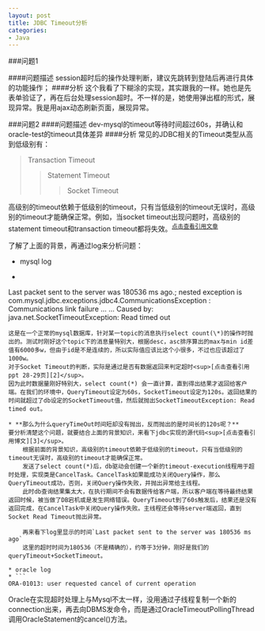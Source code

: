 ```yaml
---
layout: post
title: JDBC Timeout分析
categories:
- Java
---
```


###问题1

####问题描述
session超时后的操作处理判断，建议先跳转到登陆后再进行具体的功能操作；
####分析
这个我看了下糊涂的实现，其实跟我的一样。她也是先表单验证了，再在后台处理session超时。不一样的是，她使用弹出框的形式，展现异常。我是用ajax动态刷新页面，展现异常。

###问题2
####问题描述
dev-mysql的timeout等待时间超过60s，并确认和oracle-test的timeout具体差异
####分析
常见的JDBC相关的Timeout类型从高到低级别有：
>Transaction Timeout
>>Statement Timeout
>>>Socket Timeout

高级别的timeout依赖于低级别的timeout，只有当低级别的timeout无误时，高级别的timeout才能确保正常。例如，当socket timeout出现问题时，高级别的statement timeout和transaction timeout都将失效。<sup>[点击查看引用文章][1]</sup>

了解了上面的背景，再通过log来分析问题：

* mysql log
* ```
Last packet sent to the server was 180536 ms ago.; nested exception is com.mysql.jdbc.exceptions.jdbc4.CommunicationsException : Communications link failure
...
...
Caused by: java.net.SocketTimeoutException: Read timed out
```
这是在一个正常的mysql数据库，针对某一topic的消息执行select count(\*)的操作时抛出的。测试时刚好这个topic下的消息量特别大，根据desc，asc排序算出的max与min id差值有6000多w，但由于id是不是连续的，所以实际值应该比这个小很多，不过也应该超过了1000w。
对于Socket Timeout的判断，实际是通过是否有数据返回来判定超时<sup>[点击查看引用ppt 28-29页][2]</sup>。  
因为此时数据量刚好特别大，select count(*) 会一直计算，直到得出结果才返回给客户端。在我们的环境中，QueryTimeout设定为60s，SocketTimeout设定为120s。返回结果的时间就超过了db设定的SocketTimeout值，然后就抛出SocketTimeoutException: Read timed out。

* **那么为什么queryTimeOut时间短却没有抛出，反而抛出的是时间长的120s呢？**  
要分析清楚这个问题，就要结合上面的背景知识，来看下jdbc实现的源代码<sup>[点击查看引用博文][3]</sup>。
    根据前面的背景知识，高级别的timeout依赖于低级别的timeout，只有当低级别的timeout无误时，高级别的timeout才能确保正常。
    发送了select count(*)后，db驱动会创建一个新的timeout-execution线程用于超时处理，实现类是CancelTask。CancelTask如果能成功关闭Query操作，那么QueryTimeout成功，否则，关闭Query操作失败，并抛出异常给主线程。
    此时db查询结果集太大，在执行期间不会有数据传给客户端，所以客户端在等待最终结果返回时候，被当做了DB宕机或是发生网络错误。QueryTimeout到了60s触发后，结果还是没有返回完成，在CancelTask中关闭Query操作失败。主线程还会等待server端返回，直到Socket Read Timeout抛出异常。
    
    再来看下log里显示的时间`Last packet sent to the server was 180536 ms ago`  
    这里的超时时间为180536（不是精确的），约等于3分钟，刚好是我们的queryTimeout+SocketTimeout。

* oracle log
* ```
ORA-01013: user requested cancel of current operation
```
Oracle在实现超时处理上与Mysql不太一样，没用通过子线程复制一个新的connection出来，再去向DBMS发命令，而是通过OracleTimeoutPollingThread调用OracleStatement的cancel()方法。

[1]:http://www.importnew.com/2466.html "深入理解JDBC的超时设置"
[2]:http://vdisk.weibo.com/s/Ey4_gkMI0fLp "JDBC优化的意外之旅---樊振华 28-29页"
[3]:http://iwinit.iteye.com/blog/1933399 "query timeout实现分析"